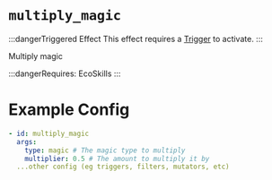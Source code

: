 # `multiply_magic`
:::dangerTriggered Effect
This effect requires a [Trigger](https://plugins.auxilor.io/effects/all-triggers) to activate.
:::

Multiply magic

:::dangerRequires:
EcoSkills
:::

# Example Config
```yaml
- id: multiply_magic
  args:
    type: magic # The magic type to multiply
    multiplier: 0.5 # The amount to multiply it by
  ...other config (eg triggers, filters, mutators, etc)
```